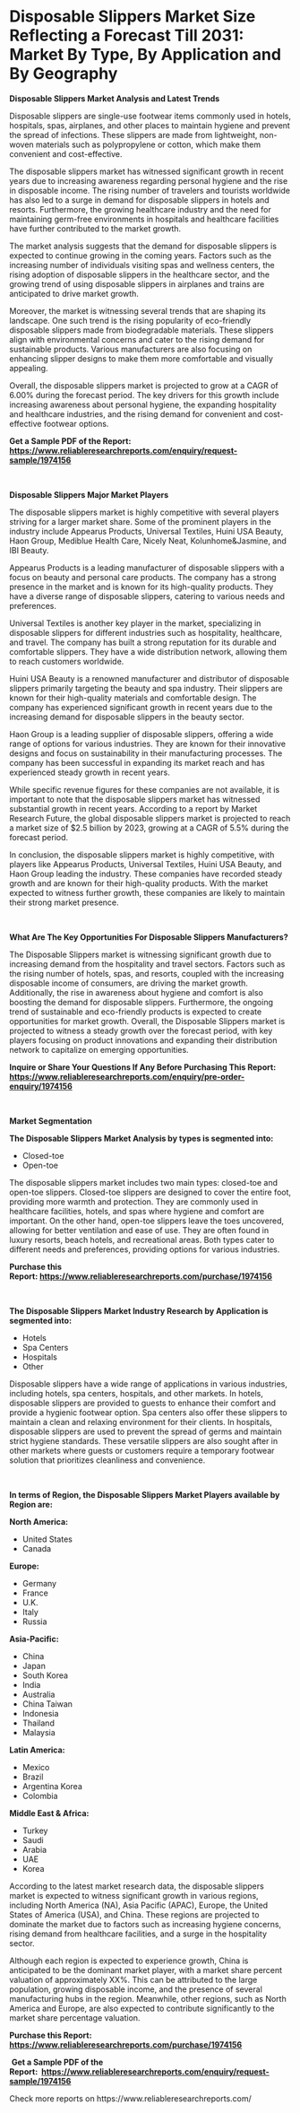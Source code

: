 <p><h1>Disposable Slippers Market Size Reflecting a Forecast Till 2031: Market By Type, By Application and By Geography</h1></p><p><strong>Disposable Slippers Market Analysis and Latest Trends</strong></p>
<p><p>Disposable slippers are single-use footwear items commonly used in hotels, hospitals, spas, airplanes, and other places to maintain hygiene and prevent the spread of infections. These slippers are made from lightweight, non-woven materials such as polypropylene or cotton, which make them convenient and cost-effective.</p><p>The disposable slippers market has witnessed significant growth in recent years due to increasing awareness regarding personal hygiene and the rise in disposable income. The rising number of travelers and tourists worldwide has also led to a surge in demand for disposable slippers in hotels and resorts. Furthermore, the growing healthcare industry and the need for maintaining germ-free environments in hospitals and healthcare facilities have further contributed to the market growth.</p><p>The market analysis suggests that the demand for disposable slippers is expected to continue growing in the coming years. Factors such as the increasing number of individuals visiting spas and wellness centers, the rising adoption of disposable slippers in the healthcare sector, and the growing trend of using disposable slippers in airplanes and trains are anticipated to drive market growth.</p><p>Moreover, the market is witnessing several trends that are shaping its landscape. One such trend is the rising popularity of eco-friendly disposable slippers made from biodegradable materials. These slippers align with environmental concerns and cater to the rising demand for sustainable products. Various manufacturers are also focusing on enhancing slipper designs to make them more comfortable and visually appealing.</p><p>Overall, the disposable slippers market is projected to grow at a CAGR of 6.00% during the forecast period. The key drivers for this growth include increasing awareness about personal hygiene, the expanding hospitality and healthcare industries, and the rising demand for convenient and cost-effective footwear options.</p></p>
<p><strong>Get a Sample PDF of the Report:&nbsp; <a href="https://www.reliableresearchreports.com/enquiry/request-sample/1974156">https://www.reliableresearchreports.com/enquiry/request-sample/1974156</a></strong></p>
<p>&nbsp;</p>
<p><strong>Disposable Slippers Major Market Players</strong></p>
<p><p>The disposable slippers market is highly competitive with several players striving for a larger market share. Some of the prominent players in the industry include Appearus Products, Universal Textiles, Huini USA Beauty, Haon Group, Mediblue Health Care, Nicely Neat, Kolunhome&Jasmine, and IBI Beauty.</p><p>Appearus Products is a leading manufacturer of disposable slippers with a focus on beauty and personal care products. The company has a strong presence in the market and is known for its high-quality products. They have a diverse range of disposable slippers, catering to various needs and preferences.</p><p>Universal Textiles is another key player in the market, specializing in disposable slippers for different industries such as hospitality, healthcare, and travel. The company has built a strong reputation for its durable and comfortable slippers. They have a wide distribution network, allowing them to reach customers worldwide.</p><p>Huini USA Beauty is a renowned manufacturer and distributor of disposable slippers primarily targeting the beauty and spa industry. Their slippers are known for their high-quality materials and comfortable design. The company has experienced significant growth in recent years due to the increasing demand for disposable slippers in the beauty sector.</p><p>Haon Group is a leading supplier of disposable slippers, offering a wide range of options for various industries. They are known for their innovative designs and focus on sustainability in their manufacturing processes. The company has been successful in expanding its market reach and has experienced steady growth in recent years.</p><p>While specific revenue figures for these companies are not available, it is important to note that the disposable slippers market has witnessed substantial growth in recent years. According to a report by Market Research Future, the global disposable slippers market is projected to reach a market size of $2.5 billion by 2023, growing at a CAGR of 5.5% during the forecast period.</p><p>In conclusion, the disposable slippers market is highly competitive, with players like Appearus Products, Universal Textiles, Huini USA Beauty, and Haon Group leading the industry. These companies have recorded steady growth and are known for their high-quality products. With the market expected to witness further growth, these companies are likely to maintain their strong market presence.</p></p>
<p>&nbsp;</p>
<p><strong>What Are The Key Opportunities For Disposable Slippers Manufacturers?</strong></p>
<p><p>The Disposable Slippers market is witnessing significant growth due to increasing demand from the hospitality and travel sectors. Factors such as the rising number of hotels, spas, and resorts, coupled with the increasing disposable income of consumers, are driving the market growth. Additionally, the rise in awareness about hygiene and comfort is also boosting the demand for disposable slippers. Furthermore, the ongoing trend of sustainable and eco-friendly products is expected to create opportunities for market growth. Overall, the Disposable Slippers market is projected to witness a steady growth over the forecast period, with key players focusing on product innovations and expanding their distribution network to capitalize on emerging opportunities.</p></p>
<p><strong>Inquire or Share Your Questions If Any Before Purchasing This Report: <a href="https://www.reliableresearchreports.com/enquiry/pre-order-enquiry/1974156">https://www.reliableresearchreports.com/enquiry/pre-order-enquiry/1974156</a></strong></p>
<p>&nbsp;</p>
<p><strong>Market Segmentation</strong></p>
<p><strong>The Disposable Slippers Market Analysis by types is segmented into:</strong></p>
<p><ul><li>Closed-toe</li><li>Open-toe</li></ul></p>
<p><p>The disposable slippers market includes two main types: closed-toe and open-toe slippers. Closed-toe slippers are designed to cover the entire foot, providing more warmth and protection. They are commonly used in healthcare facilities, hotels, and spas where hygiene and comfort are important. On the other hand, open-toe slippers leave the toes uncovered, allowing for better ventilation and ease of use. They are often found in luxury resorts, beach hotels, and recreational areas. Both types cater to different needs and preferences, providing options for various industries.</p></p>
<p><strong>Purchase this Report:&nbsp;<a href="https://www.reliableresearchreports.com/purchase/1974156">https://www.reliableresearchreports.com/purchase/1974156</a></strong></p>
<p>&nbsp;</p>
<p><strong>The Disposable Slippers Market Industry Research by Application is segmented into:</strong></p>
<p><ul><li>Hotels</li><li>Spa Centers</li><li>Hospitals</li><li>Other</li></ul></p>
<p><p>Disposable slippers have a wide range of applications in various industries, including hotels, spa centers, hospitals, and other markets. In hotels, disposable slippers are provided to guests to enhance their comfort and provide a hygienic footwear option. Spa centers also offer these slippers to maintain a clean and relaxing environment for their clients. In hospitals, disposable slippers are used to prevent the spread of germs and maintain strict hygiene standards. These versatile slippers are also sought after in other markets where guests or customers require a temporary footwear solution that prioritizes cleanliness and convenience.</p></p>
<p>&nbsp;</p>
<p><strong>In terms of Region, the Disposable Slippers Market Players available by Region are:</strong></p>
<p>
    <p> <strong> North America: </strong>
        <ul>
            <li>United States</li>
            <li>Canada</li>
        </ul>
        </p> 
    <p> <strong> Europe: </strong>
        <ul>
            <li>Germany</li>
            <li>France</li>
            <li>U.K.</li>
            <li>Italy</li>
            <li>Russia</li>
        </ul>
        </p> 
    <p> <strong> Asia-Pacific: </strong>
        <ul>
            <li>China</li>
            <li>Japan</li>
            <li>South Korea</li>
            <li>India</li>
            <li>Australia</li>
            <li>China Taiwan</li>
            <li>Indonesia</li>
            <li>Thailand</li>
            <li>Malaysia</li>
        </ul>
        </p> 
    <p> <strong> Latin America: </strong>
        <ul>
            <li>Mexico</li>
            <li>Brazil</li>
            <li>Argentina Korea</li>
            <li>Colombia</li>
        </ul>
        </p> 
    <p> <strong> Middle East & Africa: </strong>
        <ul>
            <li>Turkey</li>
            <li>Saudi</li>
            <li>Arabia</li>
            <li>UAE</li>
            <li>Korea</li>
        </ul>
    </p>
    </p>
<p><p>According to the latest market research data, the disposable slippers market is expected to witness significant growth in various regions, including North America (NA), Asia Pacific (APAC), Europe, the United States of America (USA), and China. These regions are projected to dominate the market due to factors such as increasing hygiene concerns, rising demand from healthcare facilities, and a surge in the hospitality sector. </p><p>Although each region is expected to experience growth, China is anticipated to be the dominant market player, with a market share percent valuation of approximately XX%. This can be attributed to the large population, growing disposable income, and the presence of several manufacturing hubs in the region. Meanwhile, other regions, such as North America and Europe, are also expected to contribute significantly to the market share percentage valuation.</p></p>
<p><strong>Purchase this Report: <a href="https://www.reliableresearchreports.com/purchase/1974156">https://www.reliableresearchreports.com/purchase/1974156</a></strong></p>
<p>&nbsp;<strong>Get a Sample PDF of the Report:&nbsp;&nbsp;<a href="https://www.reliableresearchreports.com/enquiry/request-sample/1974156">https://www.reliableresearchreports.com/enquiry/request-sample/1974156</a></strong></p>
<p><strong></strong></p>
<p>Check more reports on https://www.reliableresearchreports.com/</p>